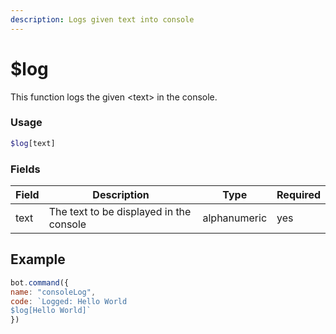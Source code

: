 ```yaml
---
description: Logs given text into console
---
```


# $log

This function logs the given \<text> in the console.

### Usage

```php
$log[text]
```

### Fields

| Field | Description                             | Type         | Required |
| ----- | --------------------------------------- | ------------ | -------- |
| text  | The text to be displayed in the console | alphanumeric | yes      |

## Example

```javascript
bot.command({
name: "consoleLog",
code: `Logged: Hello World
$log[Hello World]`
})
```
